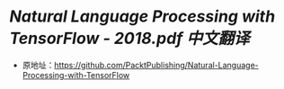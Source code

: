  # ***Natural Language Processing with TensorFlow - 2018.pdf 中文翻译***
* 原地址：https://github.com/PacktPublishing/Natural-Language-Processing-with-TensorFlow
